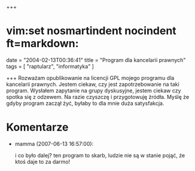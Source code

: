 +++
# vim:set nosmartindent nocindent ft=markdown:
date = "2004-02-13T00:36:41"
title = "Program dla kancelarii prawnych"
tags = [ "raptularz", "informatyka" ]

+++
Rozważam opublikowanie na licencji GPL mojego programu dla kancelarii
prawnych. Jestem ciekaw, czy jest zapotrzebowanie na taki program. Wysłałem
zapytanie na grupy dyskusyjne, jestem ciekaw czy spotka się z odzewem. Na
razie czyszczę i przygotowuję źródła. Myślę że gdyby program zaczął żyć,
byłaby to dla mnie duża satysfakcja.

# Komentarze

* mamma (2007-06-13 16:57:00): <p>i co było dalej? ten program to skarb, ludzie
  nie są w stanie pojąć, że ktoś daje to za darmo!</p>
